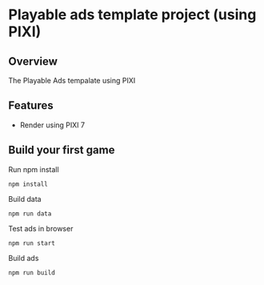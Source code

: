 # Playable ads template project (using PIXI)

## Overview

The Playable Ads tempalate using PIXI

## Features

- Render using PIXI 7

## Build your first game

Run npm install
```
npm install
```

Build data

```
npm run data
```

Test ads in browser
```
npm run start
```

Build ads
```
npm run build
```
